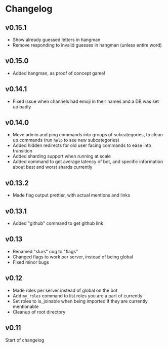 # Changelog

## v0.15.1

- Show already guessed letters in hangman
- Remove responding to invalid guesses in hangman (unless entire word)

## v0.15.0

- Added hangman, as proof of concept game!

## v0.14.1

- Fixed issue when channels had emoji in their names and a DB was set up badly

## v0.14.0

- Move admin and ping commands into groups of subcategories, to clean up commands (run `help` to see new subcategories)
- Added hidden redirects for old user facing commands to ease into transition
- Added sharding support when running at scale
- Added command to get average latency of bot, and specific information about best and worst shards currently

## v0.13.2

- Made flag output prettier, with actual mentions and links

## v0.13.1

- Added "github" command to get github link

## v0.13

- Renamed "slurs" cog to "flags"
- Changed flags to work per server, instead of being global
- Fixed minor bugs
## v0.12

- Made roles per server instead of global on the bot
- Add `my_roles` command to list roles you are a part of currently
- Set roles to is_joinable when being imported if they are currently mentionable
- Cleanup of root directory

## v0.11

Start of changelog